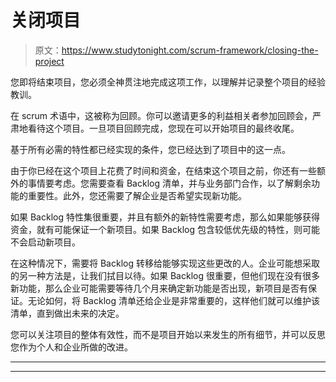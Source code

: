 # 关闭项目

> 原文：<https://www.studytonight.com/scrum-framework/closing-the-project>

您即将结束项目，您必须全神贯注地完成这项工作，以理解并记录整个项目的经验教训。

在 scrum 术语中，这被称为回顾。你可以邀请更多的利益相关者参加回顾会，严肃地看待这个项目。一旦项目回顾完成，您现在可以开始项目的最终收尾。

基于所有必需的特性都已经实现的条件，您已经达到了项目中的这一点。

由于你已经在这个项目上花费了时间和资金，在结束这个项目之前，你还有一些额外的事情要考虑。您需要查看 Backlog 清单，并与业务部门合作，以了解剩余功能的重要性。此外，您还需要了解企业是否希望实现新功能。

如果 Backlog 特性集很重要，并且有额外的新特性需要考虑，那么如果能够获得资金，就有可能保证一个新项目。如果 Backlog 包含较低优先级的特性，则可能不会启动新项目。

在这种情况下，需要将 Backlog 转移给能够实现这些更改的人。企业可能想采取的另一种方法是，让我们拭目以待。如果 Backlog 很重要，但他们现在没有很多新功能，那么企业可能需要等待几个月来确定新功能是否出现，新项目是否有保证。无论如何，将 Backlog 清单还给企业是非常重要的，这样他们就可以维护该清单，直到做出未来的决定。

您可以关注项目的整体有效性，而不是项目开始以来发生的所有细节，并可以反思您作为个人和企业所做的改进。

* * *

* * *